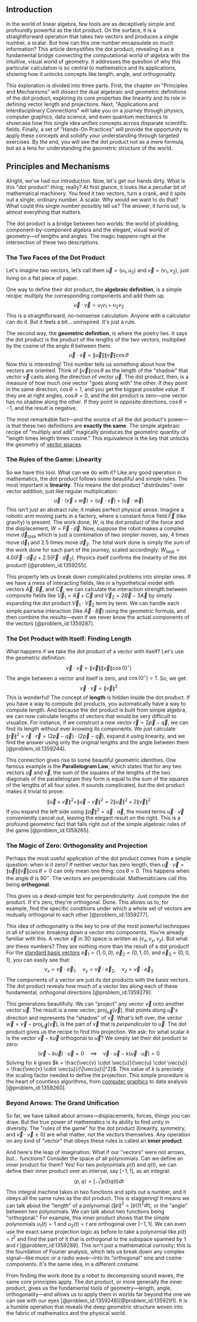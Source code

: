 ## Introduction
In the world of linear algebra, few tools are as deceptively simple and profoundly powerful as the dot product. On the surface, it is a straightforward operation that takes two vectors and produces a single number, a scalar. But how can this one number encapsulate so much information? This article demystifies the dot product, revealing it as a fundamental bridge connecting the computational world of algebra with the intuitive, visual world of geometry. It addresses the question of why this particular calculation is so central to mathematics and its applications, showing how it unlocks concepts like length, angle, and orthogonality.

This exploration is divided into three parts. First, the chapter on "Principles and Mechanisms" will dissect the dual algebraic and geometric definitions of the dot product, exploring its core properties like linearity and its role in defining vector length and projections. Next, "Applications and Interdisciplinary Connections" will take you on a journey through physics, computer graphics, data science, and even quantum mechanics to showcase how this single idea unifies concepts across disparate scientific fields. Finally, a set of "Hands-On Practices" will provide the opportunity to apply these concepts and solidify your understanding through targeted exercises. By the end, you will see the dot product not as a mere formula, but as a lens for understanding the geometric structure of the world.

## Principles and Mechanisms

Alright, we've had our introduction. Now, let's get our hands dirty. What is this "dot product" thing, really? At first glance, it looks like a peculiar bit of mathematical machinery. You feed it two vectors, turn a crank, and it spits out a single, ordinary number. A scalar. Why would we want to do that? What could this single number possibly tell us? The answer, it turns out, is almost everything that matters.

The dot product is a bridge between two worlds: the world of plodding, component-by-component algebra and the elegant, visual world of geometry—of lengths and angles. The magic happens right at the intersection of these two descriptions.

### The Two Faces of the Dot Product

Let's imagine two vectors, let’s call them $\vec{u} = (u_1, u_2)$ and $\vec{v} = (v_1, v_2)$, just living on a flat piece of paper.

One way to define their dot product, the **algebraic definition**, is a simple recipe: multiply the corresponding components and add them up.
$$
\vec{u} \cdot \vec{v} = u_1 v_1 + u_2 v_2
$$
This is a straightforward, no-nonsense calculation. Anyone with a calculator can do it. But it feels a bit... uninspired. It's just a rule.

The second way, the **geometric definition**, is where the poetry lies. It says the dot product is the product of the lengths of the two vectors, multiplied by the cosine of the angle $\theta$ between them.
$$
\vec{u} \cdot \vec{v} = \|\vec{u}\| \|\vec{v}\| \cos\theta
$$
Now *this* is interesting! This number tells us something about how the vectors are oriented. Think of $\|\vec{v}\| \cos\theta$ as the length of the "shadow" that vector $\vec{v}$ casts along the direction of vector $\vec{u}$. The dot product, then, is a measure of how much one vector "goes along with" the other. If they point in the same direction, $\cos\theta = 1$, and you get the biggest possible value. If they are at right angles, $\cos\theta = 0$, and the dot product is zero—one vector has no shadow along the other. If they point in opposite directions, $\cos\theta = -1$, and the result is negative.

The most remarkable fact—and the source of all the dot product's power—is that these two definitions are **exactly the same**. The simple algebraic recipe of "multiply and add" magically produces the geometric quantity of "length times length times cosine." This equivalence is the key that unlocks the geometry of [vector spaces](@article_id:136343).

### The Rules of the Game: Linearity

So we have this tool. What can we do with it? Like any good operation in mathematics, the dot product follows some beautiful and simple rules. The most important is **linearity**. This means the dot product "distributes" over vector addition, just like regular multiplication:
$$
\vec{u} \cdot (\vec{v} + \vec{w}) = (\vec{u} \cdot \vec{v}) + (\vec{u} \cdot \vec{w})
$$
This isn't just an abstract rule; it makes perfect physical sense. Imagine a robotic arm moving parts in a factory, where a constant force field $\vec{F}$ (like gravity) is present. The work done, $W$, is the dot product of the force and the displacement, $W = \vec{F} \cdot \vec{d}$. Now, suppose the robot makes a complex move $\vec{d}_{task}$ which is just a combination of two simpler moves, say, $4$ times move $\vec{d}_1$ and $2.5$ times move $\vec{d}_2$. The total work done is simply the sum of the work done for each part of the journey, scaled accordingly: $W_{task} = 4.0 (\vec{F} \cdot \vec{d}_1) + 2.5 (\vec{F} \cdot \vec{d}_2)$. Physics itself confirms the linearity of the dot product! [@problem_id:1359255].

This property lets us break down complicated problems into simpler ones. If we have a mess of interacting fields, like in a hypothetical model with vectors $\vec{A}$, $\vec{B}$, and $\vec{C}$, we can calculate the interaction strength between composite fields like $\vec{V}_1 = \vec{A} + \vec{C}$ and $\vec{V}_2 = 2\vec{B} - 3\vec{A}$ by simply expanding the dot product $\vec{V}_1 \cdot \vec{V}_2$ term by term. We can handle each simple pairwise interaction (like $\vec{A} \cdot \vec{B}$) using the geometric formula, and then combine the results—even if we never know the actual components of the vectors [@problem_id:1359287].

### The Dot Product with Itself: Finding Length

What happens if we take the dot product of a vector with itself? Let's use the geometric definition:
$$
\vec{v} \cdot \vec{v} = \|\vec{v}\| \|\vec{v}\| \cos(0^\circ)
$$
The angle between a vector and itself is zero, and $\cos(0^\circ) = 1$. So, we get:
$$
\vec{v} \cdot \vec{v} = \|\vec{v}\|^2
$$
This is wonderful! The concept of **length** is hidden inside the dot product. If you have a way to compute dot products, you automatically have a way to compute length. And because the dot product is built from simple algebra, we can now calculate lengths of vectors that would be very difficult to visualize. For instance, if we construct a new vector $\vec{r} = 2\vec{p} - \vec{q}$, we can find its length without ever knowing its components. We just calculate $\|\vec{r}\|^2 = \vec{r} \cdot \vec{r} = (2\vec{p} - \vec{q}) \cdot (2\vec{p} - \vec{q})$, expand it using linearity, and we find the answer using only the original lengths and the angle between them [@problem_id:1359244].

This connection gives rise to some beautiful geometric identities. One famous example is the **Parallelogram Law**, which states that for any two vectors $\vec{u}$ and $\vec{v}$, the sum of the squares of the lengths of the two diagonals of the parallelogram they form is equal to the sum of the squares of the lengths of all four sides. It sounds complicated, but the dot product makes it trivial to prove:
$$
\|\vec{u}+\vec{v}\|^2 + \|\vec{u}-\vec{v}\|^2 = 2\|\vec{u}\|^2 + 2\|\vec{v}\|^2
$$
If you expand the left side using $\|\vec{a}\|^2 = \vec{a} \cdot \vec{a}$, the mixed terms $\vec{u} \cdot \vec{v}$ conveniently cancel out, leaving the elegant result on the right. This is a profound geometric fact that falls right out of the simple algebraic rules of the game [@problem_id:1359265].

### The Magic of Zero: Orthogonality and Projection

Perhaps the most useful application of the dot product comes from a simple question: when is it zero? If neither vector has zero length, then $\vec{u} \cdot \vec{v} = \|\vec{u}\| \|\vec{v}\| \cos\theta = 0$ can only mean one thing: $\cos\theta = 0$. This happens when the angle $\theta$ is $90^\circ$. The vectors are perpendicular. Mathematicians call this being **orthogonal**.

This gives us a dead-simple test for perpendicularity. Just compute the dot product. If it's zero, they're orthogonal. Done. This allows us to, for example, find the specific conditions under which a whole set of vectors are mutually orthogonal to each other [@problem_id:1359277].

This idea of orthogonality is the key to one of the most powerful techniques in all of science: breaking down a vector into components. You're already familiar with this. A vector $\vec{v}$ in 3D space is written as $(v_x, v_y, v_z)$. But what *are* these numbers? They are nothing more than the result of a dot product! For the [standard basis vectors](@article_id:151923) $\vec{e}_1 = (1, 0, 0)$, $\vec{e}_2 = (0, 1, 0)$, and $\vec{e}_3 = (0, 0, 1)$, you can easily see that:
$$
v_x = \vec{v} \cdot \vec{e}_1, \quad v_y = \vec{v} \cdot \vec{e}_2, \quad v_z = \vec{v} \cdot \vec{e}_3
$$
The components of a vector are just its dot products with the basis vectors. The dot product reveals how much of a vector lies along each of these fundamental, orthogonal directions [@problem_id:1359279].

This generalizes beautifully. We can "project" any vector $\vec{v}$ onto another vector $\vec{u}$. The result is a new vector, $\text{proj}_{\vec{u}}(\vec{v})$, that points along $\vec{u}$'s direction and represents the "shadow" of $\vec{v}$. What's left over, the vector $\vec{w} = \vec{v} - \text{proj}_{\vec{u}}(\vec{v})$, is the part of $\vec{v}$ that is *perpendicular* to $\vec{u}$. The dot product gives us the recipe to find this projection. We ask: for what scalar $k$ is the vector $\vec{v} - k\vec{u}$ orthogonal to $\vec{u}$? We simply set their dot product to zero:
$$
(\vec{v} - k\vec{u}) \cdot \vec{u} = 0 \quad \implies \quad \vec{v} \cdot \vec{u} - k(\vec{u} \cdot \vec{u}) = 0
$$
Solving for $k$ gives $k = \frac{\vec{v} \cdot \vec{u}}{\vec{u} \cdot \vec{u}} = \frac{\vec{v} \cdot \vec{u}}{\|\vec{u}\|^2}$. This value of $k$ is precisely the scaling factor needed to define the projection. This simple procedure is the heart of countless algorithms, from [computer graphics](@article_id:147583) to data analysis [@problem_id:1359260].

### Beyond Arrows: The Grand Unification

So far, we have talked about arrows—displacements, forces, things you can draw. But the true power of mathematics is its ability to find unity in diversity. The "rules of the game" for the dot product (linearity, symmetry, and $\vec{v} \cdot \vec{v} \ge 0$) are what matter, not the vectors themselves. Any operation on any kind of "vector" that obeys these rules is called an **inner product**.

And here's the leap of imagination. What if our "vectors" were not arrows, but... functions? Consider the space of all polynomials. Can we define an inner product for them? Yes! For two polynomials $p(t)$ and $q(t)$, we can define their inner product over an interval, say $[-1, 1]$, as an integral:
$$
\langle p, q \rangle = \int_{-1}^{1} p(t)q(t) dt
$$
This integral machine takes in two functions and spits out a number, and it obeys all the same rules as the dot product. This is staggering! It means we can talk about the "length" of a polynomial ($\|p\|^2 = \int p(t)^2 dt$), or the "angle" between two polynomials. We can talk about two functions being "orthogonal." For example, this inner product shows that the simple polynomials $u_1(t)=1$ and $u_2(t)=t$ are orthogonal over $[-1, 1]$. We can even use the exact same projection logic as before to take a polynomial like $p(t)=t^2$ and find the part of it that is orthogonal to the subspace spanned by $1$ and $t$ [@problem_id:1359289]. This isn't just a mathematical curiosity; this is the foundation of Fourier analysis, which lets us break down any complex signal—like music or a radio wave—into its "orthogonal" sine and cosine components. It's the same idea, in a different costume.

From finding the work done by a robot to decomposing sound waves, the same core principles apply. The dot product, or more generally the inner product, gives us the fundamental tools of geometry—length, angle, orthogonality—and allows us to apply them in worlds far beyond the one we can see with our eyes [@problem_id:1359246][@problem_id:1359291]. It is a humble operation that reveals the deep geometric structure woven into the fabric of mathematics and the physical world.
